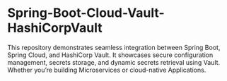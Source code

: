 # Spring-Boot-Cloud-Vault-HashiCorpVault
 This repository demonstrates seamless integration between Spring Boot, Spring Cloud, and HashiCorp Vault. It showcases secure configuration management, secrets storage, and dynamic secrets retrieval using Vault. Whether you’re building Microservices or cloud-native Applications.
